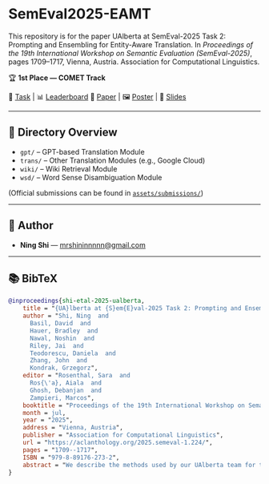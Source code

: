 # SemEval2025-EAMT
This repository is for the paper UAlberta at SemEval-2025 Task 2: Prompting and Ensembling for Entity-Aware Translation. In *Proceedings of the 19th International Workshop on Semantic Evaluation (SemEval-2025)*, pages 1709–1717, Vienna, Austria. Association for Computational Linguistics.

🏆 **1st Place — COMET Track**  

🔗 [Task](https://sapienzanlp.github.io/ea-mt/) | 📊 [Leaderboard](https://huggingface.co/spaces/sapienzanlp/ea-mt-leaderboard)
📄 [Paper](https://aclanthology.org/2025.semeval-1.224/) | 🖼️ [Poster](assets/poster.pdf) | 📑 [Slides]()

---

## 📁 Directory Overview

- `gpt/` – GPT-based Translation Module  
- `trans/` – Other Translation Modules (e.g., Google Cloud)
- `wiki/` – Wiki Retrieval Module  
- `wsd/` – Word Sense Disambiguation Module

(Official submissions can be found in [`assets/submissions/`](assets/submissions/))

---

## 👥 Author

- **Ning Shi** — <mrshininnnnn@gmail.com>

---

## 📚 BibTeX

```bibtex
@inproceedings{shi-etal-2025-ualberta,
    title = "{UA}lberta at {S}em{E}val-2025 Task 2: Prompting and Ensembling for Entity-Aware Translation",
    author = "Shi, Ning  and
      Basil, David  and
      Hauer, Bradley  and
      Nawal, Noshin  and
      Riley, Jai  and
      Teodorescu, Daniela  and
      Zhang, John  and
      Kondrak, Grzegorz",
    editor = "Rosenthal, Sara  and
      Ros{\'a}, Aiala  and
      Ghosh, Debanjan  and
      Zampieri, Marcos",
    booktitle = "Proceedings of the 19th International Workshop on Semantic Evaluation (SemEval-2025)",
    month = jul,
    year = "2025",
    address = "Vienna, Austria",
    publisher = "Association for Computational Linguistics",
    url = "https://aclanthology.org/2025.semeval-1.224/",
    pages = "1709--1717",
    ISBN = "979-8-89176-273-2",
    abstract = "We describe the methods used by our UAlberta team for the SemEval-2025 Task 2 on Entity-Aware Machine Translation (EA-MT). Our methods leverage large language models with prompt engineering strategies suited to this task, including retrieval augmented generation and in-context learning. Our best results overall are obtained with ensembles of multiple models, leveraging named entity knowledge in the dataset. Finally, we provide proof-of-concept experiments showing that lexico-semantic knowledge can be used to identify high-quality translations. We further demonstrate that our methods can function even without gold named entity translations, by using an alternative knowledge base such as BabelNet."
}
```